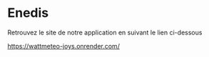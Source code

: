 # Enedis

Retrouvez le site de notre application en suivant le lien ci-dessous 


https://wattmeteo-joys.onrender.com/
